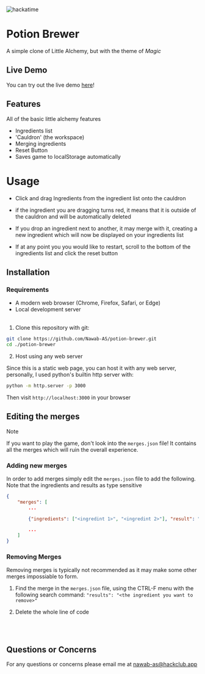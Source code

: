 ![hackatime](https://hackatime-badge.hackclub.com/U0857UWECTS/potion-brewer)

# Potion Brewer

A simple clone of Little Alchemy, but with the theme of *Magic*

## Live Demo
You can try out the live demo [here](https://nawab-as.github.io/potion-brewer)!


## Features

All of the basic little alchemy features
- Ingredients list
- 'Cauldron' (the workspace)
- Merging ingredients
- Reset Button
- Saves game to localStorage automatically


# Usage

- Click and drag Ingredients from the ingredient list onto the cauldron

- if the ingredient you are dragging turns red, it means that it is outside of the cauldron and will be automatically deleted

- If you drop an ingredient next to another, it may merge with it, creating a new ingredient which will now be displayed on your ingredients list

- If at any point you you would like to restart, scroll to the bottom of the ingredients list and click the reset button


## Installation

### Requirements
- A modern web browser (Chrome, Firefox, Safari, or Edge)
- Local development server
<br><br>

1. Clone this repository with git:
```bash
git clone https://github.com/Nawab-AS/potion-brewer.git
cd ./potion-brewer
```

2. Host using any web server

Since this is a static web page, you can host it with any web server, personally, I used python's builtin http server with:
```bash
python -m http.server -p 3000
```
Then visit `http://localhost:3000` in your browser


## Editing the merges

> [!NOTE]
> If you want to play the game, don't look into the `merges.json` file! It contains all the merges which will ruin the overall experience.

### Adding new merges

In order to add merges simply edit the `merges.json` file to add the following. Note that the ingredients and results as type sensitive


```json
{
    "merges": [
        ...

        {"ingredients": ["<ingredint 1>", "<ingredint 2>"], "result": "<result of the merge>"},

        ...
    ]
}
```


### Removing Merges

Removing merges is typically not recommended as it may make some other merges impossiable to form.

1.  Find the merge in the `merges.json` file, using the CTRL-F menu with the following search command:
`"results": "<the ingredient you want to remove>"`

2. Delete the whole line of code

<br>
<br>


## Questions or Concerns
For any questions or concerns please email me at nawab-as@hackclub.app